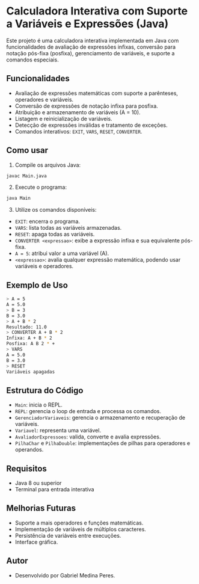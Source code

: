 
# Calculadora Interativa com Suporte a Variáveis e Expressões (Java)

Este projeto é uma calculadora interativa implementada em Java com funcionalidades de avaliação de expressões infixas, conversão para notação pós-fixa (posfixa), gerenciamento de variáveis, e suporte a comandos especiais.

## Funcionalidades

- Avaliação de expressões matemáticas com suporte a parênteses, operadores e variáveis.
- Conversão de expressões de notação infixa para posfixa.
- Atribuição e armazenamento de variáveis (A = 10).
- Listagem e reinicialização de variáveis.
- Detecção de expressões inválidas e tratamento de exceções.
- Comandos interativos: `EXIT`, `VARS`, `RESET`, `CONVERTER`.

## Como usar

1. Compile os arquivos Java:

```bash
javac Main.java
```

2. Execute o programa:

```bash
java Main
```

3. Utilize os comandos disponíveis:

- `EXIT`: encerra o programa.
- `VARS`: lista todas as variáveis armazenadas.
- `RESET`: apaga todas as variáveis.
- `CONVERTER <expressao>`: exibe a expressão infixa e sua equivalente pós-fixa.
- `A = 5`: atribui valor a uma variável (A).
- `<expressao>`: avalia qualquer expressão matemática, podendo usar variáveis e operadores.

## Exemplo de Uso

```bash
> A = 5
A = 5.0
> B = 3
B = 3.0
> A + B * 2
Resultado: 11.0
> CONVERTER A + B * 2
Infixa: A + B * 2
Posfixa: A B 2 * +
> VARS
A = 5.0
B = 3.0
> RESET
Variáveis apagadas
```

## Estrutura do Código

- `Main`: inicia o REPL.
- `REPL`: gerencia o loop de entrada e processa os comandos.
- `GerenciadorVariaveis`: gerencia o armazenamento e recuperação de variáveis.
- `Variavel`: representa uma variável.
- `AvaliadorExpressoes`: valida, converte e avalia expressões.
- `PilhaChar` e `PilhaDouble`: implementações de pilhas para operadores e operandos.

## Requisitos

- Java 8 ou superior
- Terminal para entrada interativa

## Melhorias Futuras

- Suporte a mais operadores e funções matemáticas.
- Implementação de variáveis de múltiplos caracteres.
- Persistência de variáveis entre execuções.
- Interface gráfica.

## Autor

- Desenvolvido por Gabriel Medina Peres.